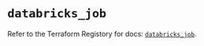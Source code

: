 # `databricks_job`

Refer to the Terraform Registory for docs: [`databricks_job`](https://registry.terraform.io/providers/databricks/databricks/1.15.0/docs/resources/job).
